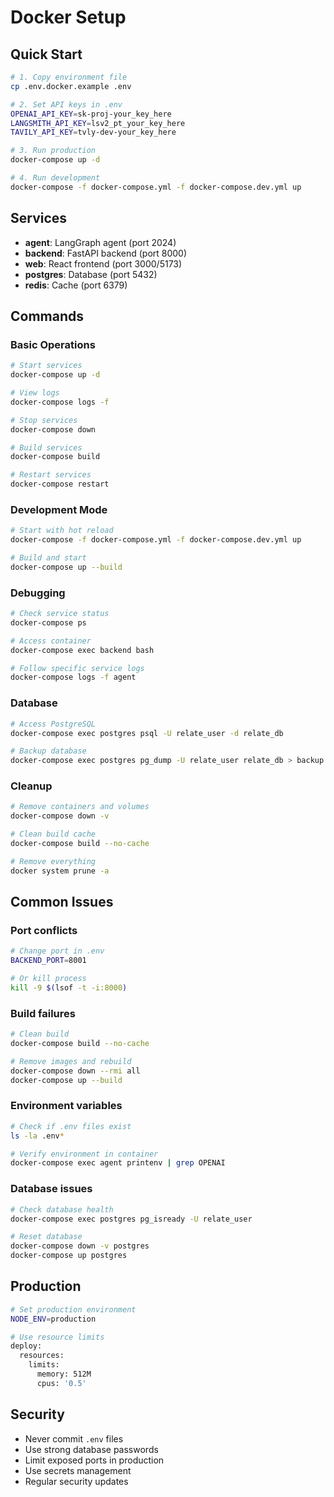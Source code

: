# Docker Setup

## Quick Start

```bash
# 1. Copy environment file
cp .env.docker.example .env

# 2. Set API keys in .env
OPENAI_API_KEY=sk-proj-your_key_here
LANGSMITH_API_KEY=lsv2_pt_your_key_here
TAVILY_API_KEY=tvly-dev-your_key_here

# 3. Run production
docker-compose up -d

# 4. Run development
docker-compose -f docker-compose.yml -f docker-compose.dev.yml up
```

## Services

- **agent**: LangGraph agent (port 2024)
- **backend**: FastAPI backend (port 8000)
- **web**: React frontend (port 3000/5173)
- **postgres**: Database (port 5432)
- **redis**: Cache (port 6379)

## Commands

### Basic Operations
```bash
# Start services
docker-compose up -d

# View logs
docker-compose logs -f

# Stop services
docker-compose down

# Build services
docker-compose build

# Restart services
docker-compose restart
```

### Development Mode
```bash
# Start with hot reload
docker-compose -f docker-compose.yml -f docker-compose.dev.yml up

# Build and start
docker-compose up --build
```

### Debugging
```bash
# Check service status
docker-compose ps

# Access container
docker-compose exec backend bash

# Follow specific service logs
docker-compose logs -f agent
```

### Database
```bash
# Access PostgreSQL
docker-compose exec postgres psql -U relate_user -d relate_db

# Backup database
docker-compose exec postgres pg_dump -U relate_user relate_db > backup.sql
```

### Cleanup
```bash
# Remove containers and volumes
docker-compose down -v

# Clean build cache
docker-compose build --no-cache

# Remove everything
docker system prune -a
```

## Common Issues

### Port conflicts
```bash
# Change port in .env
BACKEND_PORT=8001

# Or kill process
kill -9 $(lsof -t -i:8000)
```

### Build failures
```bash
# Clean build
docker-compose build --no-cache

# Remove images and rebuild
docker-compose down --rmi all
docker-compose up --build
```

### Environment variables
```bash
# Check if .env files exist
ls -la .env*

# Verify environment in container
docker-compose exec agent printenv | grep OPENAI
```

### Database issues
```bash
# Check database health
docker-compose exec postgres pg_isready -U relate_user

# Reset database
docker-compose down -v postgres
docker-compose up postgres
```

## Production

```bash
# Set production environment
NODE_ENV=production

# Use resource limits
deploy:
  resources:
    limits:
      memory: 512M
      cpus: '0.5'
```

## Security

- Never commit `.env` files
- Use strong database passwords
- Limit exposed ports in production
- Use secrets management
- Regular security updates
